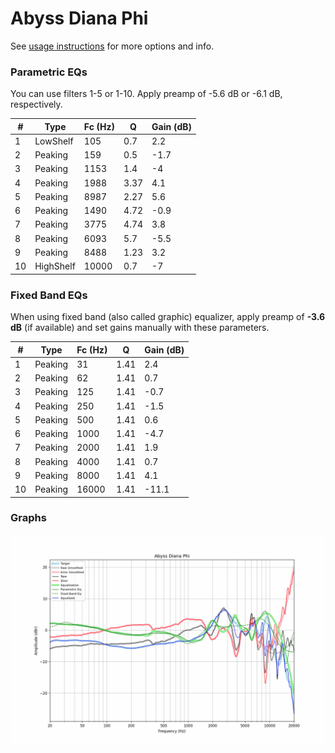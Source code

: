 # Abyss Diana Phi
See [usage instructions](https://github.com/jaakkopasanen/AutoEq#usage) for more options and info.

### Parametric EQs
You can use filters 1-5 or 1-10. Apply preamp of -5.6 dB or -6.1 dB, respectively.

|   # | Type      |   Fc (Hz) |    Q |   Gain (dB) |
|-----|-----------|-----------|------|-------------|
|   1 | LowShelf  |       105 | 0.7  |         2.2 |
|   2 | Peaking   |       159 | 0.5  |        -1.7 |
|   3 | Peaking   |      1153 | 1.4  |        -4   |
|   4 | Peaking   |      1988 | 3.37 |         4.1 |
|   5 | Peaking   |      8987 | 2.27 |         5.6 |
|   6 | Peaking   |      1490 | 4.72 |        -0.9 |
|   7 | Peaking   |      3775 | 4.74 |         3.8 |
|   8 | Peaking   |      6093 | 5.7  |        -5.5 |
|   9 | Peaking   |      8488 | 1.23 |         3.2 |
|  10 | HighShelf |     10000 | 0.7  |        -7   |

### Fixed Band EQs
When using fixed band (also called graphic) equalizer, apply preamp of **-3.6 dB** (if available) and set gains manually with these parameters.

|   # | Type    |   Fc (Hz) |    Q |   Gain (dB) |
|-----|---------|-----------|------|-------------|
|   1 | Peaking |        31 | 1.41 |         2.4 |
|   2 | Peaking |        62 | 1.41 |         0.7 |
|   3 | Peaking |       125 | 1.41 |        -0.7 |
|   4 | Peaking |       250 | 1.41 |        -1.5 |
|   5 | Peaking |       500 | 1.41 |         0.6 |
|   6 | Peaking |      1000 | 1.41 |        -4.7 |
|   7 | Peaking |      2000 | 1.41 |         1.9 |
|   8 | Peaking |      4000 | 1.41 |         0.7 |
|   9 | Peaking |      8000 | 1.41 |         4.1 |
|  10 | Peaking |     16000 | 1.41 |       -11.1 |

### Graphs
![](./Abyss%20Diana%20Phi.png)

